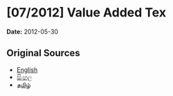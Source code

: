 # [07/2012] Value Added Tex

**Date:** 2012-05-30

## Original Sources

- [English](https://documents.gov.lk/view/acts/2012/5/07-2012_E.pdf)
- [සිංහල](https://documents.gov.lk/view/acts/2012/5/07-2012_S.pdf)
- [தமிழ்](https://documents.gov.lk/view/acts/2012/5/07-2012_T.pdf)
